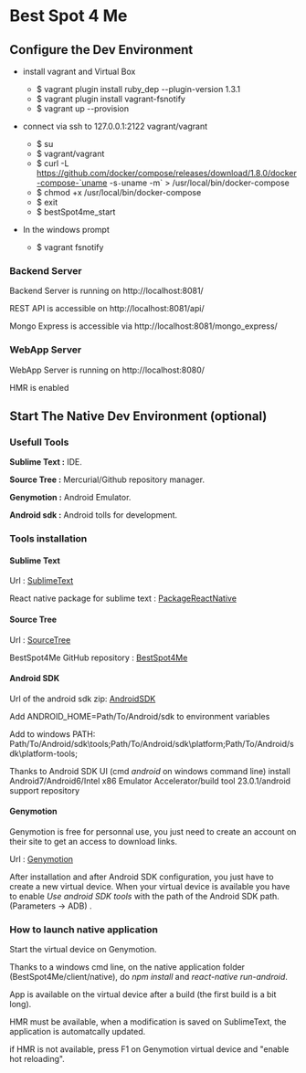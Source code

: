 # Best Spot 4 Me
 
## Configure the Dev Environment

* install vagrant and Virtual Box
	* $ vagrant plugin install ruby_dep --plugin-version 1.3.1	
	* $ vagrant plugin install vagrant-fsnotify
	* $ vagrant up --provision


* connect via ssh to 127.0.0.1:2122 vagrant/vagrant
	* $ su
	* $ vagrant/vagrant
	* $ curl -L https://github.com/docker/compose/releases/download/1.8.0/docker-compose-`uname -s`-`uname -m` > /usr/local/bin/docker-compose
	* $ chmod +x /usr/local/bin/docker-compose
	* $ exit
	* $ bestSpot4me_start


* In the windows prompt
	* $ vagrant fsnotify

### Backend Server

Backend Server is running on http://localhost:8081/

REST API is accessible on http://localhost:8081/api/

Mongo Express is accessible via http://localhost:8081/mongo_express/

### WebApp Server
WebApp Server is running on http://localhost:8080/

HMR is enabled

## Start The Native Dev Environment (optional)

### Usefull Tools

**Sublime Text :** IDE.

**Source Tree :** Mercurial/Github repository manager.

**Genymotion :** Android Emulator.

**Android sdk :** Android tolls for development.

### Tools installation

#### Sublime Text
Url : [SublimeText](https://www.sublimetext.com/3)

React native package for sublime text : [PackageReactNative](https://github.com/facebookarchive/sublime-react)

#### Source Tree
Url : [SourceTree](https://blog.sourcetreeapp.com/2014/04/07/sourcetree-for-windows-1-5/)

BestSpot4Me GitHub repository : [BestSpot4Me](https://github.com/gartcimore/bestspot4me)

#### Android SDK
Url of the android sdk zip: [AndroidSDK](https://developer.android.com/studio/index.html)

Add ANDROID_HOME=Path/To/Android/sdk to environment variables

Add to windows PATH: Path/To/Android/sdk\tools;Path/To/Android/sdk\platform;Path/To/Android/sdk\platform-tools;

Thanks to Android SDK UI (cmd _android_ on windows command line) install Android7/Android6/Intel x86 Emulator Accelerator/build tool 23.0.1/android support repository 

#### Genymotion
Genymotion is free for personnal use, you just need to create an account on their site to get an access to download links.

Url : [Genymotion](https://www.genymotion.com/)

After installation and after Android SDK configuration, you just have to create a new virtual device. When your virtual device is available you have to enable _Use android SDK tools_ with the path of the Android SDK path. (Parameters -> ADB) .

### How to launch native application

Start the virtual device on Genymotion.

Thanks to a windows cmd line, on the native application folder (BestSpot4Me/client/native), do _npm install_ and _react-native run-android_. 

App is available on the virtual device after a build (the first build is a bit long).

HMR must be available, when a modification is saved on SublimeText, the application is automatcally updated.

if HMR is not available, press F1 on Genymotion virtual device and "enable hot reloading".



